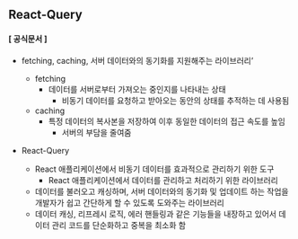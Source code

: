 ## React-Query
#### [ 공식문서 ]
- fetching, caching, 서버 데이터와의 동기화를 지원해주는 라이브러리’
  - fetching
    - 데이터를 서버로부터 가져오는 중인지를 나타내는 상태
      - 비동기 데이터를 요청하고 받아오는 동안의 상태를 추적하는 데 사용됨
  - caching
    - 특정 데이터의 복사본을 저장하여 이후 동일한 데이터의 접근 속도를 높임
      - 서버의 부담을 줄여줌
     
- React-Query
  - React 애플리케이션에서 비동기 데이터를 효과적으로 관리하기 위한 도구
    - React 애플리케이션에서 데이터를 관리하고 처리하기 위한 라이브러리
  - 데이터를 불러오고 캐싱하며, 서버 데이터와의 동기화 및 업데이트 하는 작업을 개발자가 쉽고 간단하게 할 수 있도록 도와주는 라이브러리
  - 데이터 캐싱, 리프레시 로직, 에러 핸들링과 같은 기능들을 내장하고 있어서 데이터 관리 코드를 단순화하고 중복을 최소화 함

